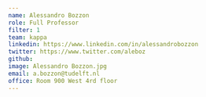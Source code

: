 ```yaml
---
name: Alessandro Bozzon
role: Full Professor
filter: 1
team: kappa
linkedin: https://www.linkedin.com/in/alessandrobozzon
twitter: https://www.twitter.com/aleboz
github: 
image: Alessandro Bozzon.jpg
email: a.bozzon@tudelft.nl
office: Room 900 West 4rd floor
---
```

